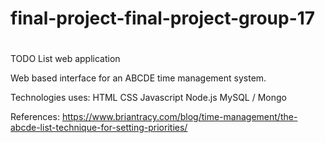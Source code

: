 # final-project-final-project-group-17
#
TODO List web application

Web based interface for an ABCDE time management system. 


Technologies uses:
HTML
CSS
Javascript
Node.js
MySQL / Mongo


References:
https://www.briantracy.com/blog/time-management/the-abcde-list-technique-for-setting-priorities/

